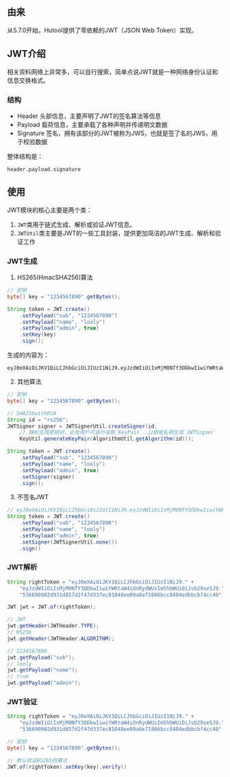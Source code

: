 ## 由来

从5.7.0开始，Hutool提供了零依赖的JWT（JSON Web Token）实现。

## JWT介绍

相关资料网络上非常多，可以自行搜索，简单点说JWT就是一种网络身份认证和信息交换格式。

### 结构

- Header 头部信息，主要声明了JWT的签名算法等信息
- Payload 载荷信息，主要承载了各种声明并传递明文数据
- Signature 签名，拥有该部分的JWT被称为JWS，也就是签了名的JWS，用于校验数据

整体结构是：

```
header.payload.signature
```

## 使用

JWT模块的核心主要是两个类：

1. `JWT`类用于链式生成、解析或验证JWT信息。
2. `JWTUtil`类主要是JWT的一些工具封装，提供更加简洁的JWT生成、解析和验证工作

### JWT生成

1. HS265(HmacSHA256)算法

```java
// 密钥
byte[] key = "1234567890".getBytes();

String token = JWT.create()
	.setPayload("sub", "1234567890")
	.setPayload("name", "looly")
	.setPayload("admin", true)
	.setKey(key)
	.sign();
```

生成的内容为：

```
eyJ0eXAiOiJKV1QiLCJhbGciOiJIUzI1NiJ9.eyJzdWIiOiIxMjM0NTY3ODkwIiwiYWRtaW4iOnRydWUsIm5hbWUiOiJsb29seSJ9.536690902d931d857d2f47d337ec81048ee09a8e71866bcc8404edbbcbf4cc40
```

2. 其他算法

```java
// 密钥
byte[] key = "1234567890".getBytes();

// SHA256withRSA
String id = "rs256";
JWTSigner signer = JWTSignerUtil.createSigner(id, 
	// 随机生成密钥对，此处用户可自行读取`KeyPair`、公钥或私钥生成`JWTSigner`
	KeyUtil.generateKeyPair(AlgorithmUtil.getAlgorithm(id)));

String token = JWT.create()
	.setPayload("sub", "1234567890")
	.setPayload("name", "looly")
	.setPayload("admin", true)
	.setSigner(signer)
	.sign();
```

3. 不签名JWT

```java
// eyJ0eXAiOiJKV1QiLCJhbGciOiJIUzI1NiJ9.eyJzdWIiOiIxMjM0NTY3ODkwIiwiYWRtaW4iOnRydWUsIm5hbWUiOiJsb29seSJ9.
String token = JWT.create()
	.setPayload("sub", "1234567890")
	.setPayload("name", "looly")
	.setPayload("admin", true)
	.setSigner(JWTSignerUtil.none())
	.sign()
```

### JWT解析

```java
String rightToken = "eyJ0eXAiOiJKV1QiLCJhbGciOiJIUzI1NiJ9." +
	"eyJzdWIiOiIxMjM0NTY3ODkwIiwiYWRtaW4iOnRydWUsIm5hbWUiOiJsb29seSJ9." +
	"536690902d931d857d2f47d337ec81048ee09a8e71866bcc8404edbbcbf4cc40";

JWT jwt = JWT.of(rightToken);

// JWT
jwt.getHeader(JWTHeader.TYPE);
// HS256
jwt.getHeader(JWTHeader.ALGORITHM);

// 1234567890
jwt.getPayload("sub");
// looly
jwt.getPayload("name");
// true
jwt.getPayload("admin");
```

### JWT验证

```java
String rightToken = "eyJ0eXAiOiJKV1QiLCJhbGciOiJIUzI1NiJ9." +
	"eyJzdWIiOiIxMjM0NTY3ODkwIiwiYWRtaW4iOnRydWUsIm5hbWUiOiJsb29seSJ9." +
	"536690902d931d857d2f47d337ec81048ee09a8e71866bcc8404edbbcbf4cc40";

// 密钥
byte[] key = "1234567890".getBytes();

// 默认验证HS265的算法
JWT.of(rightToken).setKey(key).verify()
```
